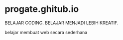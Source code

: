 # progate.ghitub.io
BELAJAR CODING.
BELAJAR MENJADI LEBIH KREATIF.

belajar membuat web secara sederhana
